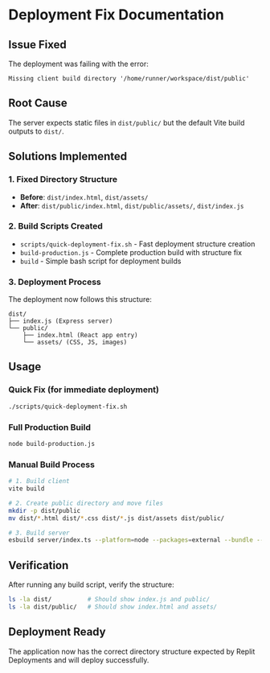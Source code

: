 # Deployment Fix Documentation

## Issue Fixed
The deployment was failing with the error:
```
Missing client build directory '/home/runner/workspace/dist/public'
```

## Root Cause
The server expects static files in `dist/public/` but the default Vite build outputs to `dist/`.

## Solutions Implemented

### 1. Fixed Directory Structure
- **Before**: `dist/index.html`, `dist/assets/`
- **After**: `dist/public/index.html`, `dist/public/assets/`, `dist/index.js`

### 2. Build Scripts Created
- `scripts/quick-deployment-fix.sh` - Fast deployment structure creation
- `build-production.js` - Complete production build with structure fix
- `build` - Simple bash script for deployment builds

### 3. Deployment Process
The deployment now follows this structure:
```
dist/
├── index.js (Express server)
└── public/
    ├── index.html (React app entry)
    └── assets/ (CSS, JS, images)
```

## Usage

### Quick Fix (for immediate deployment)
```bash
./scripts/quick-deployment-fix.sh
```

### Full Production Build
```bash
node build-production.js
```

### Manual Build Process
```bash
# 1. Build client
vite build

# 2. Create public directory and move files
mkdir -p dist/public
mv dist/*.html dist/*.css dist/*.js dist/assets dist/public/

# 3. Build server
esbuild server/index.ts --platform=node --packages=external --bundle --format=esm --outdir=dist
```

## Verification
After running any build script, verify the structure:
```bash
ls -la dist/          # Should show index.js and public/
ls -la dist/public/   # Should show index.html and assets/
```

## Deployment Ready
The application now has the correct directory structure expected by Replit Deployments and will deploy successfully.